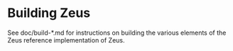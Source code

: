 Building Zeus
================

See doc/build-*.md for instructions on building the various
elements of the Zeus reference implementation of Zeus.
